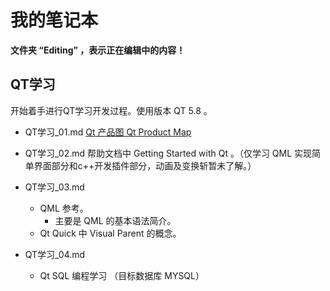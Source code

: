 # 我的笔记本

**文件夹 “Editing” ，表示正在编辑中的内容！**

## QT学习

开始着手进行QT学习开发过程。使用版本 QT 5.8 。

- QT学习_01.md
[Qt 产品图 Qt Product Map](https://www.qt.io/qt-product-map)

- QT学习_02.md
帮助文档中 Getting Started with Qt 。（仅学习 QML 实现简单界面部分和c++开发插件部分，动画及变换斩暂未了解。）

- QT学习_03.md
  + QML 参考。
    - 主要是 QML 的基本语法简介。
  + Qt Quick 中 Visual Parent 的概念。

- QT学习_04.md
  + Qt SQL 编程学习 （目标数据库 MYSQL）
 

